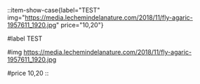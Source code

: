 

::item-show-case{label="TEST" img="https://media.lechemindelanature.com/2018/11/fly-agaric-1957611_1920.jpg" price="10,20"}


#label
TEST

#img
https://media.lechemindelanature.com/2018/11/fly-agaric-1957611_1920.jpg

#price
10,20
::
